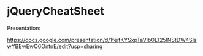 # jQueryCheatSheet

Presentation:

https://docs.google.com/presentation/d/1fejfKYSxpTaVIb0L125lNStDW4SIswYBEwEwO6OntnE/edit?usp=sharing
